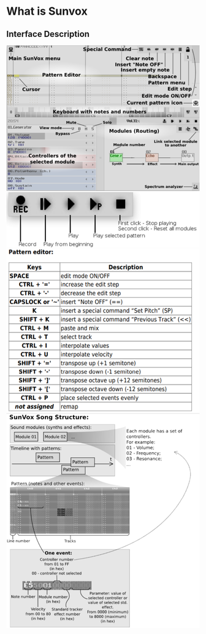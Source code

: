 # What is Sunvox
## Interface Description
![](img/1.png)
![](img/2.png)
![](img/3.png)
![](img/4.png)
